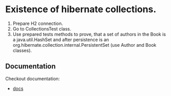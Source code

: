 # Existence of hibernate collections.

1. Prepare H2 connection.
2. Go to CollectionsTest class.
3. Use prepared tests methods to prove, that a set of authors in the Book is a java.util.HashSet
   and after persistence is an org.hibernate.collection.internal.PersistentSet (use Author and Book classes).

## Documentation

Checkout documentation:

* [docs](https://docs.jboss.org/hibernate/orm/3.3/reference/en/html/collections.html#collections-sorted)